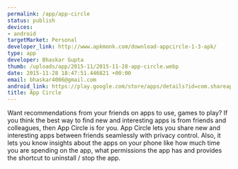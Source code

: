 ```yaml
--- 
permalink: /app/app-circle
status: publish
devices: 
- android
targetMarket: Personal
developer_link: http://www.apkmonk.com/download-appcircle-1-3-apk/
type: app
developer: Bhaskar Gupta
thumb: /uploads/app/2015-11/2015-11-28-app-circle.webp
date: 2015-11-28 18:47:51.446821 +00:00
email: bhaskar4006@gmail.com
android_link: https://play.google.com/store/apps/details?id=com.shareappswithfriends.appcircle
title: App Circle
---
```


Want recommendations from your friends on apps to use, games to play? If you think the best way to find new and interesting apps is from friends and colleagues, then App Circle is for you. App Circle lets you share new and interesting apps between friends seamlessly with privacy control. 
Also, it lets you know insights about the apps on your phone like how much time you are spending on the app, what permissions the app has and provides the shortcut to uninstall / stop the app.
